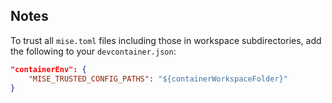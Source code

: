 ## Notes

To trust all `mise.toml` files including those in workspace subdirectories, add the following to your `devcontainer.json`:

```json
"containerEnv": {
    "MISE_TRUSTED_CONFIG_PATHS": "${containerWorkspaceFolder}"
}
```
